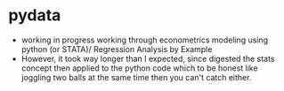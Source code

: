 # pydata
- working in progress working through econometrics modeling using python (or STATA)/ Regression Analysis by Example
- However, it took way longer than I expected, since digested the stats concept then applied to the python code which to be honest like joggling two balls at the same time then you can't catch either.
